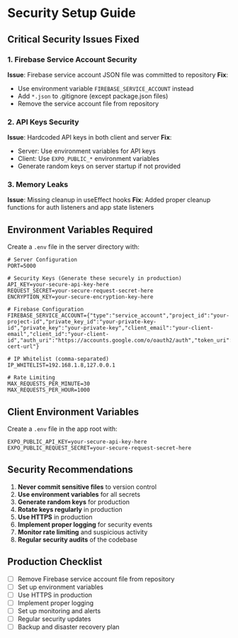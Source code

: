 # Security Setup Guide

## Critical Security Issues Fixed

### 1. Firebase Service Account Security
**Issue**: Firebase service account JSON file was committed to repository
**Fix**: 
- Use environment variable `FIREBASE_SERVICE_ACCOUNT` instead
- Add `*.json` to .gitignore (except package.json files)
- Remove the service account file from repository

### 2. API Keys Security
**Issue**: Hardcoded API keys in both client and server
**Fix**:
- Server: Use environment variables for API keys
- Client: Use `EXPO_PUBLIC_*` environment variables
- Generate random keys on server startup if not provided

### 3. Memory Leaks
**Issue**: Missing cleanup in useEffect hooks
**Fix**: Added proper cleanup functions for auth listeners and app state listeners

## Environment Variables Required

Create a `.env` file in the server directory with:

```env
# Server Configuration
PORT=5000

# Security Keys (Generate these securely in production)
API_KEY=your-secure-api-key-here
REQUEST_SECRET=your-secure-request-secret-here
ENCRYPTION_KEY=your-secure-encryption-key-here

# Firebase Configuration
FIREBASE_SERVICE_ACCOUNT={"type":"service_account","project_id":"your-project-id","private_key_id":"your-private-key-id","private_key":"your-private-key","client_email":"your-client-email","client_id":"your-client-id","auth_uri":"https://accounts.google.com/o/oauth2/auth","token_uri":"https://oauth2.googleapis.com/token","auth_provider_x509_cert_url":"https://www.googleapis.com/oauth2/v1/certs","client_x509_cert_url":"your-cert-url"}

# IP Whitelist (comma-separated)
IP_WHITELIST=192.168.1.8,127.0.0.1

# Rate Limiting
MAX_REQUESTS_PER_MINUTE=30
MAX_REQUESTS_PER_HOUR=1000
```

## Client Environment Variables

Create a `.env` file in the app root with:

```env
EXPO_PUBLIC_API_KEY=your-secure-api-key-here
EXPO_PUBLIC_REQUEST_SECRET=your-secure-request-secret-here
```

## Security Recommendations

1. **Never commit sensitive files** to version control
2. **Use environment variables** for all secrets
3. **Generate random keys** for production
4. **Rotate keys regularly** in production
5. **Use HTTPS** in production
6. **Implement proper logging** for security events
7. **Monitor rate limiting** and suspicious activity
8. **Regular security audits** of the codebase

## Production Checklist

- [ ] Remove Firebase service account file from repository
- [ ] Set up environment variables
- [ ] Use HTTPS in production
- [ ] Implement proper logging
- [ ] Set up monitoring and alerts
- [ ] Regular security updates
- [ ] Backup and disaster recovery plan 